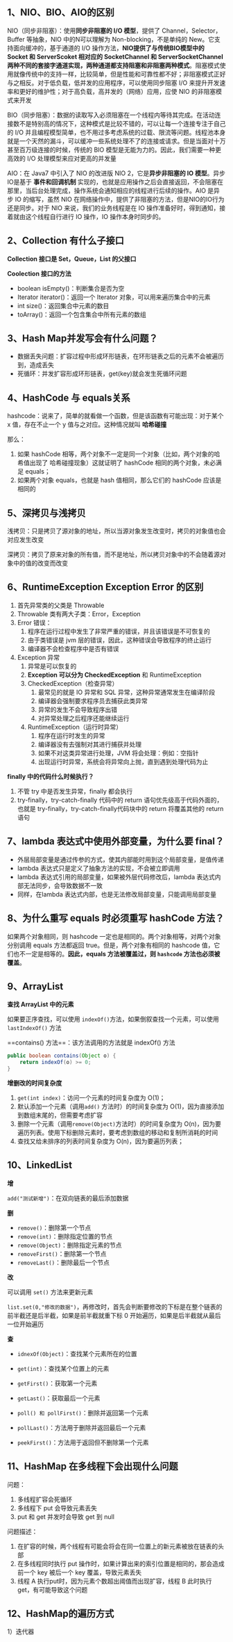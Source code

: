 ## 1、NIO、BIO、AIO的区别

NIO（同步非阻塞）：使用**同步非阻塞的 I/O 模型**，提供了 Channel，Selector，Buffer 等抽象，NIO 中的N可以理解为 Non-blocking，不是单纯的 New。它支持面向缓冲的，基于通道的 I/O 操作方法，**NIO提供了与传统BIO模型中的 Socket 和 ServerScoket 相对应的 SocketChannel 和 ServerSocketChannel 两种不同的套接字通道实现，两种通道都支持阻塞和非阻塞两种模式**。阻塞模式使用就像传统中的支持一样，比较简单，但是性能和可靠性都不好；非阻塞模式正好与之相反。对于低负载，低并发的应用程序，可以使用同步阻塞 I/O 来提升开发速率和更好的维护性；对于高负载，高并发的（网络）应用，应使 NIO 的非阻塞模式来开发

BIO（同步阻塞）：数据的读取写入必须阻塞在一个线程内等待其完成。在活动连接数不是特别高的情况下，这种模式是比较不错的，可以让每一个连接专注于自己的 I/O 并且编程模型简单，也不用过多考虑系统的过载、限流等问题。线程池本身就是一个天然的漏斗，可以缓冲一些系统处理不了的连接或请求。但是当面对十万甚至百万级连接的时候，传统的 BIO 模型是无能为力的。因此，我们需要一种更高效的 I/O 处理模型来应对更高的并发量

AIO：在 Java7 中引入了 NIO 的改进版 NIO 2，它是**异步非阻塞的 IO 模型**。异步IO是基于 **事件和回调机制** 实现的，也就是应用操作之后会直接返回，不会阻塞在那里，当后台处理完成，操作系统会通知相应的线程进行后续的操作。AIO 是异步 IO 的缩写，虽然 NIO 在网络操作中，提供了非阻塞的方法，但是NIO的IO行为还是同步。对于 NIO 来说，我们的业务线程是在 IO 操作准备好时，得到通知，接着就由这个线程自行进行 IO 操作，IO 操作本身时同步的。

## 2、Collection 有什么子接口

**Collection 接口是 Set，Queue，List 的父接口**

**Coolection 接口的方法**

- boolean isEmpty()：判断集合是否为空
- Iterator iterator()：返回一个 Iterator 对象，可以用来遍历集合中的元素
- int size()：返回集合中元素的数目
- toArray()：返回一个包含集合中所有元素的数组



## 3、Hash Map并发写会有什么问题？

- 数据丢失问题：扩容过程中形成环形链表，在环形链表之后的元素不会被遍历到，造成丢失
- 死循环：并发扩容形成环形链表，get(key)就会发生死循环问题



## 4、HashCode 与 equals关系

hashcode：说来了，简单的就看做一个函数，但是该函数有可能出现：对于某个 x 值，存在不止一个 y 值与之对应。这种情况就叫 **哈希碰撞**

那么：

1. 如果 hashCode 相等，两个对象不一定是同一个对象（比如，两个对象的哈希值出现了 哈希碰撞现象）这就证明了 hashCode 相同的两个对象，未必满足 equals；
2. 如果两个对象 equals，也就是 hash 值相同，那么它们的 hashCode 应该是相同的



## 5、深拷贝与浅拷贝

浅拷贝：只是拷贝了源对象的地址，所以当源对象发生改变时，拷贝的对象值也会对应发生改变

深拷贝：拷贝了原来对象的所有值，而不是地址，所以拷贝对象中的不会随着源对象中的值的改变而改变



## 6、RuntimeException Exception Error 的区别

1. 首先异常类的父类是 Throwable
2. Throwable 类有两大子类：Error，Exception
3. Error 错误：
   1. 程序在运行过程中发生了非常严重的错误，并且该错误是不可恢复的
   2. 由于类错误是 jvm 层的错误，因此，这种错误会导致程序的终止运行
   3. 编译器不会检查程序中是否有错误
4. Exception 异常
   1. 异常是可以恢复的
   2. **Exception 可以分为 CheckedException** 和 RuntimeException
   3. CheckedException（检查异常）
      1. 最常见的就是 IO 异常和 SQL 异常，这种异常通常发生在编译阶段
      2. 编译器会强制要求程序员去捕获此类异常
      3. 异常的发生不会导致程序出错
      4. 对异常处理之后程序还能继续运行
   4. RuntimeException（运行时异常）
      1. 程序在运行时发生的异常
      2. 编译器没有去强制对其进行捕获并处理
      3. 如果不对这类异常进行处理，JVM 将会处理：例如：空指针
      4. 出现运行时异常，系统会将异常向上抛，直到遇到处理代码为止

**finally 中的代码什么时候执行？**

1. 不管 try 中是否发生异常，finally 都会执行
2. try-finally，try-catch-finally 代码中的 return 语句优先级高于代码外面的，也就是 try-finally，try-catch-finally代码块中的 return 将覆盖其他的 return 语句



## 7、lambda 表达式中使用外部变量，为什么要 final？

- 外层局部变量是通过传参的方式，使其内部能时用到这个局部变量，是值传递
- lambda 表达式只是定义了抽象方法的实现，不会被立即调用
- lambda 表达式引用的局部变量，如果被外层代码修改后，lambda 表达式内部无法同步，会导致数据不一致
- 同样，在lambda 表达式内部，也是无法修改局部变量，只能调用局部变量



## 8、为什么重写 equals 时必须重写 hashCode 方法？

如果两个对象相同，则 hashcode 一定也是相同的。两个对象相等，对两个对象分别调用 equals 方法都返回 true。但是，两个对象有相同的 hashcode 值，它们也不一定是相等的。**因此，equals 方法被覆盖过，则 `hashcode` 方法也必须被覆盖**。



## 9、ArrayList

**查找 ArrayList 中的元素**

如果要正序查找，可以使用 `indexOf()`方法，如果倒叙查找一个元素，可以使用 `lastIndexOf()` 方法

==contains() 方法==：该方法调用的方法就是 indexOf() 方法

```java
public boolean contains(Object o) {
    return indexOf(o) >= 0;
}
```

**增删改的时间复杂度**

1. `get(int index)`：访问一个元素的时间复杂度为 O(1)；
2. 默认添加一个元素（调用`add()` 方法时）的时间复杂度为 O(1)，因为直接添加到数组末尾的，但需要考虑扩容
3. 删除一个元素（调用`remove(Object)`方法时）的时间复杂度为 O(n)，因为要遍历列表。使用下标删除元素时，要考虑到数组的移动和复制所消耗的时间
4. 查找又给未排序的列表时间复杂度为 O(n)，因为要遍历列表；



## 10、LinkedList

**增**

`add("测试新增")`：在双向链表的最后添加数据

**删**

- `remove()`：删除第一个节点
- `remove(int)`：删除指定位置的节点
- `remove(Object)`：删除指定元素的节点
- `removeFirst()`：删除第一个节点
- `removeLast()`：删除最后一个节点

**改**

可以调用 `set()` 方法来更新元素

`list.set(0,"修改的数据")`，再修改时，首先会判断要修改的下标是在整个链表的前半截还是后半截，如果是前半截就重下标 0 开始遍历，如果是后半截就从最后一位开始遍历

**查**

- `idnexOf(Object)`：查找某个元素所在的位置
- `get(int)`：查找某个位置上的元素

- `getFirst()`：获取第一个元素
- `getLast()`：获取最后一个元素
- `poll() 和 pollFirst()`：删除并返回第一个元素
- `pollLast()`：方法用于删除并返回最后一个元素
- `peekFirst()`：方法用于返回但不删除第一个元素



## 11、HashMap 在多线程下会出现什么问题

问题：

1. 多线程扩容会死循环
2. 多线程下 put 会导致元素丢失
3. put 和 get 并发时会导致 get 到 null

问题描述：

1. 在扩容的时候，两个线程有可能会将会在同一位置上的新元素被放在链表的头部
2. 在多线程同时执行 put 操作时，如果计算出来的索引位置是相同的，那会造成前一个 key 被后一个 key 覆盖，导致元素丢失
3. 线程 A 执行put时，因为元素个数超出阈值而出现扩容，线程 B 此时执行 get，有可能导致这个问题



## 12、HashMap的遍历方式

1）迭代器



















































































































